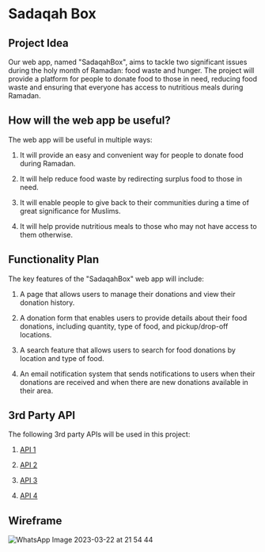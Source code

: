 # Sadaqah Box

## Project Idea
Our web app, named "SadaqahBox", aims to tackle two significant issues during the holy month of Ramadan: food waste and hunger. The project will provide a platform for people to donate food to those in need, reducing food waste and ensuring that everyone has access to nutritious meals during Ramadan.


## How will the web app be useful?
The web app will be useful in multiple ways:

1. It will provide an easy and convenient way for people to donate food during Ramadan.

2. It will help reduce food waste by redirecting surplus food to those in need.

3. It will enable people to give back to their communities during a time of great significance for Muslims.

4. It will help provide nutritious meals to those who may not have access to them otherwise.


## Functionality Plan
The key features of the "SadaqahBox" web app will include:

1. A page that allows users to manage their donations and view their donation history.

2. A donation form that enables users to provide details about their food donations, including quantity, type of food, and pickup/drop-off locations.

3. A search feature that allows users to search for food donations by location and type of food.

4. An email notification system that sends notifications to users when their donations are received and when there are new donations available in their area.

## 3rd Party API

The following 3rd party APIs will be used in this project:

1. [API 1](https://aladhan.com/islamic-calendar-api)

2. [API 2](https://documenter.getpostman.com/view/7929737/TzkyMfPc#47031345-a659-42e6-b9e0-a313adef3793)

3. [API 3](http://www.islamicfinder.us/index.php/api/listing)

4. [API 4](https://www.islamicfinder.org/)

## Wireframe
![WhatsApp Image 2023-03-22 at 21 54 44](https://user-images.githubusercontent.com/60603704/227377259-f710e8c0-c62a-4061-8c6a-a6052c6791a3.jpg)

